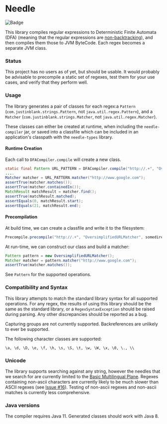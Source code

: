 # Needle

![Badge](https://www.repostatus.org/badges/latest/wip.svg)

This library compiles regular expressions to Deterministic 
Finite Automata (DFA) (meaning that the regular expressions are 
[non-backtracking](https://swtch.com/~rsc/regexp/regexp1.html)), and
then compiles them those to JVM ByteCode. Each regex becomes a 
separate JVM class. 

### Status

This project has no users as of yet, but should be usable. It would 
probably be advisable to precompile a static set of regexes, test 
them for your use cases, and verify that they perform well. 

### Usage

The library generates a pair of classes for each regex:a `Pattern`
(`com.justinblank.strings.Pattern`, not `java.util.regex.Pattern`),
and a `Matcher` (`com.justinblank.strings.Matcher`, not
`java.util.regex.Matcher`).

These classes can either be created at runtime, when including the
`needle-compiler` jar, or saved into a classfile which can be included
in an application's classpath with the `needle-types` library.

#### Runtime Creation

Each call to `DFACompiler.compile` will create a new class.

```java
static final Pattern URL_PATTERN = DFACompiler.compile("http://.+", "OverSimplifiedURLMatcher");
....
Matcher matcher = URL_PATTERN.matcher("http://www.google.com");
assertTrue(matcher.matches());
assertTrue(matcher.containedIn());
MatchResult matchResult = matcher.find();
assertTrue(matchResult.matched);
assertEquals(0, matchResult.start);
assertEquals(21, matchResult.end);
```

#### Precompilation

At build time, we can create a classfile and write it to the filesystem:

```java
Precompile.precompile("http://.+", "OversimplifiedURLMatcher", somedirectory.getAbsolutePath());
```

At run-time, we can construct our class and build a matcher:

```java
Pattern pattern = new OversimplifiedURLMatcher();
Matcher matcher = pattern.matcher("http://www.google.com");
assertTrue(matcher.matches());
```

See `Pattern` for the supported operations.

### Compatibility and Syntax

This library attempts to match the standard library syntax for all
supported operations. For any regex, the results of using this library should
be the same as the standard library, or a `RegexSyntaxException` should be 
raised during parsing. Any other discrepancies should be reported as a bug.

Capturing groups are not currently supported. Backreferences are
unlikely to ever be supported.

The following character classes are supported:

    \a, \d, \D, \e, \f, \h, \s, \S, \t, \w, \W, \x, \0, \., \\

### Unicode

The library supports searching against any string, however the needles
that we search for are currently limited to the
[Basic Multilingual Plane](https://en.wikipedia.org/wiki/Plane_(Unicode)#Basic_Multilingual_Plane).
Regexes containing non-ascii characters are currently likely to be much
slower than ASCII regexes 
(see [Issue #16](https://github.com/hyperpape/needle/issues/16)). Testing of
non-ascii regexes and non-ascii matches is currently less comprehensive.

### Java versions

The compiler requires Java 11. Generated classes should work with Java 8.
